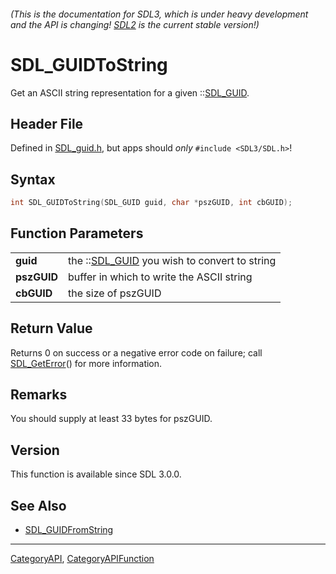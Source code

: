 ###### (This is the documentation for SDL3, which is under heavy development and the API is changing! [SDL2](https://wiki.libsdl.org/SDL2/) is the current stable version!)
# SDL_GUIDToString

Get an ASCII string representation for a given ::[SDL_GUID](SDL_GUID).

## Header File

Defined in [SDL_guid.h](https://github.com/libsdl-org/SDL/blob/main/include/SDL3/SDL_guid.h), but apps should _only_ `#include <SDL3/SDL.h>`!

## Syntax

```c
int SDL_GUIDToString(SDL_GUID guid, char *pszGUID, int cbGUID);

```

## Function Parameters

|                 |                                                          |
| --------------- | -------------------------------------------------------- |
| **guid**        | the ::[SDL_GUID](SDL_GUID) you wish to convert to string |
| **pszGUID**     | buffer in which to write the ASCII string                |
| **cbGUID**      | the size of pszGUID                                      |

## Return Value

Returns 0 on success or a negative error code on failure; call
[SDL_GetError](SDL_GetError)() for more information.

## Remarks

You should supply at least 33 bytes for pszGUID.

## Version

This function is available since SDL 3.0.0.

## See Also

* [SDL_GUIDFromString](SDL_GUIDFromString)

----
[CategoryAPI](CategoryAPI), [CategoryAPIFunction](CategoryAPIFunction)

